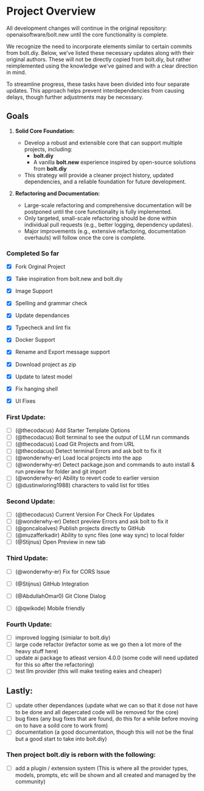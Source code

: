 # Project Overview
All development changes will continue in the original repository: openaisoftware/bolt.new until the core functionality is complete.

We recognize the need to incorporate elements similar to certain commits from bolt.diy. Below, we've listed these necessary updates along with their original authors. These will not be directly copied from bolt.diy, but rather reimplemented using the knowledge we've gained and with a clear direction in mind.

To streamline progress, these tasks have been divided into four separate updates. This approach helps prevent interdependencies from causing delays, though further adjustments may be necessary.
## Goals

1. **Solid Core Foundation:**
   - Develop a robust and extensible core that can support multiple projects, including:
     - **bolt.diy**
     - A vanilla **bolt.new** experience inspired by open-source solutions from **bolt.diy**
   - This strategy will provide a cleaner project history, updated dependencies, and a reliable foundation for future development.

2. **Refactoring and Documentation:**
   - Large-scale refactoring and comprehensive documentation will be postponed until the core functionality is fully implemented.
   - Only targeted, small-scale refactoring should be done within individual pull requests (e.g., better logging, dependency updates).
   - Major improvements (e.g., extensive refactoring, documentation overhauls) will follow once the core is complete.

### Completed So far 
- [X] Fork Orginal Project
- [X] Take inspiration from bolt.new and bolt.diy 
- [X] Image Support
- [X] Spelling and grammar check
- [X] Update dependances
- [X] Typecheck and lint fix
- [X] Docker Support
- [X] Rename and Export message support
- [X] Download project as zip
- [X] Update to latest model
- [X] Fix hanging shell
- [X] UI Fixes


### First Update:
- [ ] (@thecodacus) Add Starter Template Options
- [ ] (@thecodacus) Bolt terminal to see the output of LLM run commands
- [ ] (@thecodacus) Load Git Projects and from URL
- [ ] (@thecodacus) Detect terminal Errors and ask bolt to fix it
- [ ] (@wonderwhy-er) Load local projects into the app
- [ ] (@wonderwhy-er) Detect package.json and commands to auto install & run preview for folder and git import
- [ ] (@wonderwhy-er) Ability to revert code to earlier version
- [ ] (@dustinwloring1988) characters to valid list for titles 

### Second Update:
- [ ] (@thecodacus) Current Version For Check For Updates
- [ ] (@wonderwhy-er) Detect preview Errors and ask bolt to fix it
- [ ] (@goncaloalves) Publish projects directly to GitHub
- [ ] (@muzafferkadir) Ability to sync files (one way sync) to local folder
- [ ] (@Stijnus) Open Preview in new tab

### Third Update:
- [ ] (@wonderwhy-er) Fix for CORS Issue
- [ ] (@Stijnus) GitHub Integration
- [ ] (@AbdullahOmar0) Git Clone Dialog
- [ ] (@qwikode) Mobile friendly


### Fourth Update:
- [ ] improved logging (simialar to bolt.diy)
- [ ] large code refactor (refactor some as we go then a lot more of the heavy stuff here)
- [ ] update ai package to atleast version 4.0.0 (some code will need updated for this so after the refactoring)
- [ ] test llm provider (this will make testing eaies and cheaper)

## Lastly:
- [ ] update other dependances (update what we can so that it dose not have to be done and all depercated code will be removed for the core)
- [ ] bug fixes (any bug fixes that are found, do this for a while before moving on to have a soild core to work from)
- [ ] documentation (a good documentation, though this will not be the final but a good start to take into bolt.diy)

### Then project bolt.diy is reborn with the following:
- [ ] add a plugin / extension system (This is where all the provider types, models, prompts, etc will be shown and all created and managed by the community)
